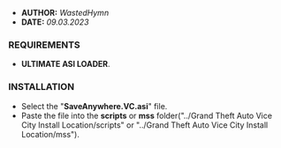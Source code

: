 - **AUTHOR:** _WastedHymn_
- **DATE:** _09.03.2023_

### **REQUIREMENTS**

- **ULTIMATE ASI LOADER**.

### **INSTALLATION**
- Select the "**SaveAnywhere.VC.asi**" file.
- Paste the file into the **scripts** or **mss** folder("../Grand Theft Auto Vice City Install Location/scripts" or "../Grand Theft Auto Vice City Install Location/mss").
